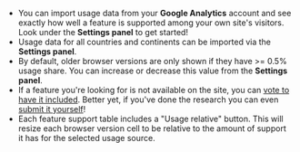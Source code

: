 - You can import usage data from your **Google Analytics** account and see exactly how well a feature is supported among your own site's visitors. Look under the **Settings panel** to get started!
- Usage data for all countries and continents can be imported via the **Settings panel**.
- By default, older browser versions are only shown if they have >= 0.5% usage share. You can increase or decrease this value from the **Settings panel**.
- If a feature you're looking for is not available on the site, you can [vote to have it included](https://github.com/fyrd/caniuse/issues). Better yet, if you've done the research you can even [submit it yourself](https://github.com/Fyrd/caniuse/blob/master/CONTRIBUTING.md#adding-a-feature)!
- Each feature support table includes a "Usage relative" button. This will resize each browser version cell to be relative to the amount of support it has for the selected usage source.
